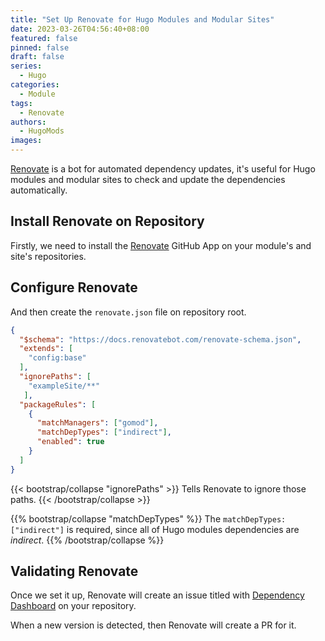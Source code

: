 ```yaml
---
title: "Set Up Renovate for Hugo Modules and Modular Sites"
date: 2023-03-26T04:56:40+08:00
featured: false
pinned: false
draft: false
series:
  - Hugo
categories:
  - Module
tags:
  - Renovate
authors:
  - HugoMods
images:
---
```


[Renovate](https://docs.renovatebot.com/) is a bot for automated dependency updates, it's useful for Hugo modules and modular sites to check and update the dependencies automatically.

<!--more-->

## Install Renovate on Repository

Firstly, we need to install the [Renovate](https://github.com/apps/renovate) GitHub App on your module's and site's repositories.

## Configure Renovate

And then create the `renovate.json` file on repository root.

```json
{
  "$schema": "https://docs.renovatebot.com/renovate-schema.json",
  "extends": [
    "config:base"
  ],
  "ignorePaths": [
    "exampleSite/**"
   ],
  "packageRules": [
    {
      "matchManagers": ["gomod"],
      "matchDepTypes": ["indirect"],
      "enabled": true
    }
  ]
}
```

{{< bootstrap/collapse "ignorePaths" >}}
Tells Renovate to ignore those paths.
{{< /bootstrap/collapse >}}

{{% bootstrap/collapse "matchDepTypes" %}}
The `matchDepTypes: ["indirect"]` is required, since all of Hugo modules dependencies are *indirect*.
{{% /bootstrap/collapse %}}

## Validating Renovate

Once we set it up, Renovate will create an issue titled with [Dependency Dashboard](https://github.com/hugomods/site/issues/5) on your repository.

When a new version is detected, then Renovate will create a PR for it.
